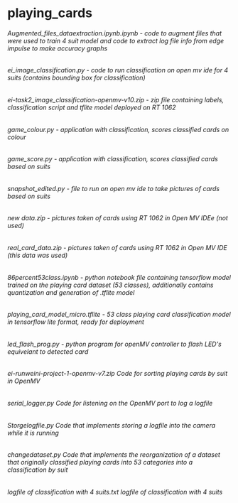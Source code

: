 # playing_cards

###### Augmented_files_dataextraction.ipynb.ipynb - code to augment files that were used to train 4 suit model and code to extract log file info from edge impulse to make accuracy graphs
###### ei_image_classification.py - code to run classification on open mv ide for 4 suits (contains bounding box for classification)
###### ei-task2_image_classification-openmv-v10.zip - zip file containing labels, classification script and tflite model deployed on RT 1062
###### game_colour.py - application with classification, scores classified cards on colour
###### game_score.py - application with classification, scores classified cards based on suits
###### snapshot_edited.py - file to run on open mv ide to take pictures of cards based on suits
###### new data.zip - pictures taken of cards using RT 1062 in Open MV IDEe (not used)
###### real_card_data.zip - pictures taken of cards using RT 1062 in Open MV IDE (this data was used)
###### 86percent53class.ipynb - python notebook file containing tensorflow model trained on the playing card dataset (53 classes), additionally contains quantization and generation of .tflite model
###### playing_card_model_micro.tflite - 53 class playing card classification model in tensorflow lite format, ready for deployment
###### led_flash_prog.py - python program for openMV controller to flash LED's equivelant to detected card
###### ei-runweini-project-1-openmv-v7.zip Code for sorting playing cards by suit in OpenMV
###### serial_logger.py Code for listening on the OpenMV port to log a logfile
###### Storgelogfile.py Code that implements storing a logfile into the camera while it is running
###### changedataset.py Code that implements the reorganization of a dataset that originally classified playing cards into 53 categories into a classification by suit
###### logfile of classification with 4 suits.txt logfile of classification with 4 suits
